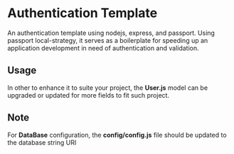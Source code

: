 # Authentication Template

An authentication template using nodejs, express, and passport. Using passport local-strategy, it serves as a boilerplate
for speeding up an application development in need of authentication and validation.

## Usage

In other to enhance it to suite your project, the **User.js** model can be upgraded or updated for more fields to fit such project.

## Note

For **DataBase** configuration, the **config/config.js** file should be updated to the database string URI
